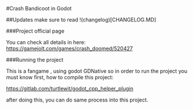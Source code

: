 #Crash Bandicoot in Godot


##Updates
make sure to read !(changelog)[CHANGELOG.MD]

###Project official page

You can check all details in here:
https://gamejolt.com/games/crash_doomed/520427

###Running the project

This is a fangame , using godot GDNative so in order to run the project you must know first, how to compile this project:

https://gitlab.com/turtlewit/godot_cpp_helper_plugin

after doing this, you can do same process into this project.


